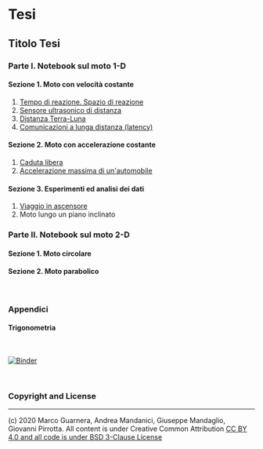 # Tesi

## Titolo Tesi

### Parte I. Notebook sul moto 1-D

#### Sezione 1. Moto con velocità costante
1. [Tempo di reazione. Spazio di reazione](/notebook/SpazioReazione.ipynb)
2. [Sensore ultrasonico di distanza](/notebook/SensoreDistanza.ipynb)
3. [Distanza Terra-Luna](/notebook/DistanzaTerraLunaVer2.ipynb)
4. [Comunicazioni a lunga distanza (latency)](ComunicazioniLungaDistanza.ipynb)
#### Sezione 2. Moto con accelerazione costante
1. [Caduta libera](/notebook/CadutaDeiGravi.ipynb)
2. [Accelerazione massima di un'automobile](/notebook/AccelerazioneAutomobile.ipynb)
#### Sezione 3. Esperimenti ed analisi dei dati
1. [Viaggio in ascensore](/notebook/ViaggioInAscensoreVer001.ipynb)
2. Moto lungo un piano inclinato

### Parte II. Notebook sul moto 2-D

#### Sezione 1. Moto circolare
#### Sezione 2. Moto parabolico

&nbsp;

### Appendici

#### Trigonometria

&nbsp;

[![Binder](https://mybinder.org/badge_logo.svg)](https://mybinder.org/v2/gh/POSS-UniMe/simple-physics-with-Python/master)

&nbsp;

### Copyright and License
--------------------------
(c) 2020 Marco Guarnera, Andrea Mandanici, Giuseppe Mandaglio, Giovanni Pirrotta. All content is under Creative Common Attribution
<a rel="license" href="https://creativecommons.org/licenses/by/4.0"> CC BY 4.0 and all code is under [BSD 3-Clause License](https://opensource.org/licenses/BSD-3-Clause)
